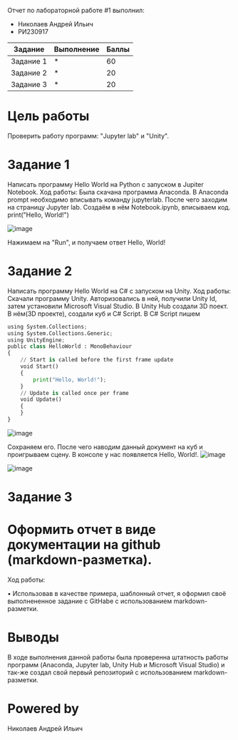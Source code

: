 Отчет по лабораторной работе #1 выполнил:
- Николаев Андрей Ильич
- РИ230917

| Задание | Выполнение | Баллы |
| ------ | ------ | ------ |
| Задание 1 | * | 60 |
| Задание 2 | * | 20 |
| Задание 3 | * | 20 |

# Цель работы
Проверить работу программ: "Jupyter lab" и "Unity".
# Задание 1
Написать программу Hello World на Python с запуском в Jupiter Notebook.
Ход работы: Была скачана программа Anaconda. В Anaconda prompt необходимо вписывать команду jupyterlab. После чего заходим на страницу Jupyter lab. Создаём в нём Notebook.ipynb, вписываем код.
print("Hello, World!")

![image](https://github.com/user-attachments/assets/7dc047f8-4f0c-47bb-b18a-c03afbcba173)


Нажимаем на "Run", и получаем ответ Hello, World!
# Задание 2
Написать программу Hello World на C# с запуском на Unity.
Ход работы: Скачали программу Unity. Авторизовались в ней, получили Unity Id, затем установили Microsoft Visual Studio. В Unity Hub создали 3D поект. В нём(3D проекте), создали куб и C# Script. В C# Script пишем
```py
using System.Collections;
using System.Collections.Generic;
using UnityEngine;
public class HelloWorld : MonoBehaviour
{
    // Start is called before the first frame update
    void Start()
    {
        print("Hello, World!");
    }
    // Update is called once per frame
    void Update()
    {
    }
}

```

![image](https://github.com/user-attachments/assets/de6c208c-46a7-45cf-979a-c6dfef2fffeb)

Сохраняем его. После чего наводим данный документ на куб и проигрываем сцену. В консоле у нас появляется Hello, World!.
![image](https://github.com/user-attachments/assets/f43ca7e6-2b72-40f4-aae5-4bb882702b23)

![image](https://github.com/user-attachments/assets/1f155db0-daa0-471f-8956-0b5a5c577f3a)
# Задание 3
# Оформить отчет в виде документации на github (markdown-разметка).

Ход работы:

•	Использовав в качестве примера, шаблонный отчет, я оформил своё выполнененное задание с GitHabe с использованием markdown-разметки.
# Выводы
В ходе выполнения данной работы была проверенна штатность работы программ (Anaconda, Jupyter lab, Unity Hub и Microsoft Visual Studio) и так-же создал свой первый репозиторий с использованием markdown-разметки.
# Powered by
Николаев Андрей Ильич

